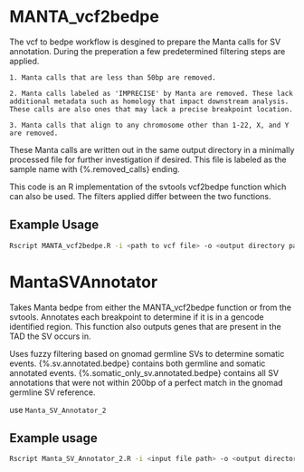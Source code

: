# MANTA_vcf2bedpe

The vcf to bedpe workflow is desgined to prepare the Manta calls for SV annotation. During the preperation a few predetermined filtering steps are applied.
	
	1. Manta calls that are less than 50bp are removed. 
	
	2. Manta calls labeled as 'IMPRECISE' by Manta are removed. These lack additional metadata such as homology that impact downstream analysis. These calls are also ones that may lack a precise breakpoint location.
	
	3. Manta calls that align to any chromosome other than 1-22, X, and Y are removed. 

These Manta calls are written out in the same output directory in a minimally processed file for further investigation if desired. This file is labeled as the sample name with {%.removed_calls} ending.

This code is an R implementation of the svtools vcf2bedpe function which can also be used. The filters applied differ between the two functions.

## Example Usage
```bash
Rscript MANTA_vcf2bedpe.R -i <path to vcf file> -o <output directory path>
```


# MantaSVAnnotator
Takes Manta bedpe from either the MANTA_vcf2bedpe function or from the svtools. Annotates each breakpoint to determine if it is in a gencode identified region. 
This function also outputs genes that are present in the TAD the SV occurs in.

Uses fuzzy filtering based on gnomad germline SVs to determine somatic events. {%.sv.annotated.bedpe} contains both germline and somatic annotated events.  {%.somatic_only_sv.annotated.bedpe} contains all SV annotations that were not within 200bp of a perfect match in the gnomad germline SV reference.

use `Manta_SV_Annotator_2`

## Example usage

```bash
Rscript Manta_SV_Annotator_2.R -i <input file path> -o <output directory path> -r <gene annotation file path> -g <germline reference file path>
```

